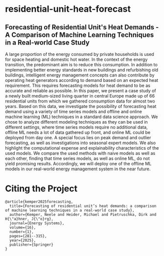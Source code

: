 # residential-unit-heat-forecast
## Forecasting of Residential Unit's Heat Demands - A Comparison of Machine Learning Techniques in a Real-world Case Study
A large proportion of the energy consumed by private households is used for space heating and domestic hot water. In the context of the energy transition, the predominant aim is to reduce this consumption. In addition to implementing better energy standards in new buildings and refurbishing old buildings, intelligent energy management concepts can also contribute by operating heat generators according to demand based on an expected heat requirement. This requires forecasting models for heat demand to be as accurate and reliable as possible. In this paper, we present a case study of a newly built medium-sized living quarter in central Europe made up of 66 residential units from which we gathered consumption data for almost two years. Based on this data, we investigate the possibility of forecasting heat demand using a variety of time series models and offline and online machine learning (ML) techniques in a standard data science approach. We chose to analyze different modeling techniques as they can be used in different settings, where time series models require no additional data, offline ML needs a lot of data gathered up front, and online ML could be deployed from day one. A special focus lies on peak demand and outlier forecasting, as well as investigations into seasonal expert models. We also highlight the computational expense and explainability characteristics of the used models. We compare the used methods with naive models as well as each other, finding that time series models, as well as online ML, do not yield promising results. Accordingly, we will deploy one of the offline ML models in our real-world energy management system in the near future.


# Citing the Project
```
@article{kemper2025forecasting,
  title={Forecasting of residential unit’s heat demands: a comparison of machine learning techniques in a real-world case study},
  author={Kemper, Neele and Heider, Michael and Pietruschka, Dirk and H{\"a}hner, J{\"o}rg},
  journal={Energy Systems},
  volume={16},
  number={1},
  pages={281--315},
  year={2025},
  publisher={Springer}
}
```
